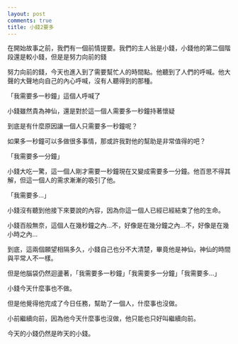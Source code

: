 ```yaml
---
layout: post
comments: true
title: 小錢2要多
---
```



在開始故事之前，我們有一個前情提要。我們的主人翁是小錢，小錢他的第二個階段還是較小錢，但是是努力向前的錢

努力向前的錢，今天也進入到了需要幫忙人的時間點。他聽到了人們的呼喊。他大聲的大聲地向自己的內心呼喊，沒有人聽得到的那種。

「我需要多一秒鐘」這個人呼喊了

小錢雖然貴為神仙，還是對於這一個人需要多一秒鐘持著懷疑

到底是有什麼原因讓一個人只需要多一秒鐘呢？

如果多一秒鐘可以多做很多事情，那或許我對他的幫助是非常值得的吧？

「我需要多一分鐘」

小錢大吃一驚，這一個人剛才需要一秒鐘現在又變成需要多一分鐘。他百思不得其解，但這一個人的需求漸漸的吸引了他。

「我需要多…」

小錢沒有聽到他接下來要說的內容，因為你這一個人已經已經結束了他的生命。

小錢百般無奈，這個人在幾秒鐘之內…不，好像是在幾分鐘之內…不，好像是在幾小時之內…

到底，這兩個願望相隔多久，小錢自己也分不大清楚，畢竟他是神仙，神仙的時間與平常人不一樣。

但是他腦袋仍然迴盪著，「我需要多一秒鐘」「我需要多一分鐘」「我需要多…」

小錢今天什麼事也不做。

但是他覺得他完成了今日任務，幫助了一個人，什麼事也沒做。

小前繼續向前，因為他今天什麼事也沒做，他只能也只好叫繼續向前。

今天的小錢仍然是昨天的小錢。

